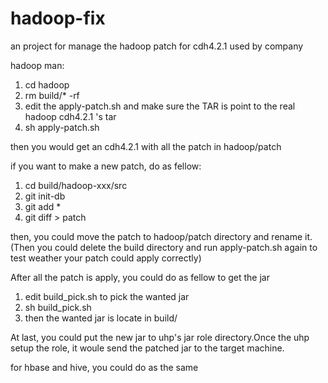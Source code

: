 hadoop-fix
==========
an project for manage the hadoop patch for cdh4.2.1 used by company

hadoop man:

1. cd hadoop
2. rm build/* -rf
3. edit the apply-patch.sh and make sure the TAR is point to the real hadoop cdh4.2.1 's tar
4. sh apply-patch.sh

then you would get an cdh4.2.1 with all the patch in hadoop/patch

if you want to make a new patch, do as fellow:
1. cd build/hadoop-xxx/src
2. git init-db
3. git add *
4. git diff > patch

then, you could move the patch to hadoop/patch directory and rename it.
(Then you could delete the build directory and run apply-patch.sh again to test weather your patch could apply correctly)

After all the patch is apply, you could do as fellow to get the jar
1. edit build_pick.sh to pick the wanted jar
2. sh build_pick.sh
3. then the wanted jar is locate in build/

At last, you could put the new jar to uhp's jar role directory.Once the uhp setup the role, it woule send the patched jar to the target machine.

for hbase and hive, you could do as the same

